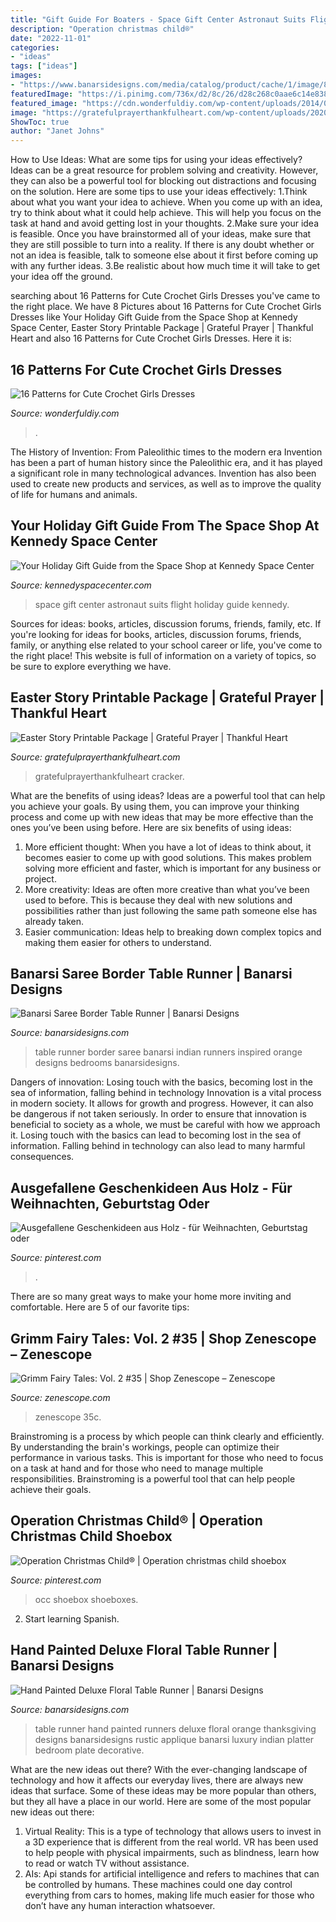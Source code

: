 ```yaml
---
title: "Gift Guide For Boaters - Space Gift Center Astronaut Suits Flight Holiday Guide Kennedy"
description: "Operation christmas child®"
date: "2022-11-01"
categories:
- "ideas"
tags: ["ideas"]
images:
- "https://www.banarsidesigns.com/media/catalog/product/cache/1/image/850x/040ec09b1e35df139433887a97daa66f/o/r/orange_1_5.jpg"
featuredImage: "https://i.pinimg.com/736x/d2/8c/26/d28c268c0aae6c14e838285a93bf0d5f.jpg"
featured_image: "https://cdn.wonderfuldiy.com/wp-content/uploads/2014/09/Christmas-Dress-free-pattern-.png"
image: "https://gratefulprayerthankfulheart.com/wp-content/uploads/2020/03/Easter-Story-Characters-printables-1b.jpg"
ShowToc: true
author: "Janet Johns"
---
```



How to Use Ideas: What are some tips for using your ideas effectively?
Ideas can be a great resource for problem solving and creativity. However, they can also be a powerful tool for blocking out distractions and focusing on the solution. Here are some tips to use your ideas effectively:
1.Think about what you want your idea to achieve. When you come up with an idea, try to think about what it could help achieve. This will help you focus on the task at hand and avoid getting lost in your thoughts.
2.Make sure your idea is feasible. Once you have brainstormed all of your ideas, make sure that they are still possible to turn into a reality. If there is any doubt whether or not an idea is feasible, talk to someone else about it first before coming up with any further ideas.
3.Be realistic about how much time it will take to get your idea off the ground.

	

		
searching about 16 Patterns for Cute Crochet Girls Dresses you've came to the right place. We have 8 Pictures about 16 Patterns for Cute Crochet Girls Dresses like Your Holiday Gift Guide from the Space Shop at Kennedy Space Center, Easter Story Printable Package | Grateful Prayer | Thankful Heart and also 16 Patterns for Cute Crochet Girls Dresses. Here it is:
		
    
## 16 Patterns For Cute Crochet Girls Dresses

<img loading=lazy src="https://cdn.wonderfuldiy.com/wp-content/uploads/2014/09/Christmas-Dress-free-pattern-.png" onerror="this.onerror=null;this.src='https://tse3.mm.bing.net/th?id=OIP.9xgeGOYRWw_7kt4sgaM0mAHaJ7&amp;pid=15.1';" alt="16 Patterns for Cute Crochet Girls Dresses">

_Source: wonderfuldiy.com_

>. 

	

The History of Invention: From Paleolithic times to the modern era
Invention has been a part of human history since the Paleolithic era, and it has played a significant role in many technological advances. Invention has also been used to create new products and services, as well as to improve the quality of life for humans and animals.

    
## Your Holiday Gift Guide From The Space Shop At Kennedy Space Center

<img loading=lazy src="https://www.kennedyspacecenter.com/-/media/DNC/KSCVC/Blog-Images/Holiday-Gift-Guide/Kidsastronautflightsuits.ashx?la=en&amp;hash=A813F7DA0D1920A7E58C7859EB70A1707EBDCACE" onerror="this.onerror=null;this.src='https://tse1.mm.bing.net/th?id=OIP.58ki8hVbbyYky1qXdmWvlQHaJ4&amp;pid=15.1';" alt="Your Holiday Gift Guide from the Space Shop at Kennedy Space Center">

_Source: kennedyspacecenter.com_

>space gift center astronaut suits flight holiday guide kennedy. 

	

Sources for ideas: books, articles, discussion forums, friends, family, etc.
If you're looking for ideas for books, articles, discussion forums, friends, family, or anything else related to your school career or life, you've come to the right place! This website is full of information on a variety of topics, so be sure to explore everything we have.

    
## Easter Story Printable Package | Grateful Prayer | Thankful Heart

<img loading=lazy src="https://gratefulprayerthankfulheart.com/wp-content/uploads/2020/03/Easter-Story-Characters-printables-1b.jpg" onerror="this.onerror=null;this.src='https://tse1.mm.bing.net/th?id=OIP.Nz5DMsfeHv-jhgvTB9mi4QHaLH&amp;pid=15.1';" alt="Easter Story Printable Package | Grateful Prayer | Thankful Heart">

_Source: gratefulprayerthankfulheart.com_

>gratefulprayerthankfulheart cracker. 

	

What are the benefits of using ideas?
Ideas are a powerful tool that can help you achieve your goals. By using them, you can improve your thinking process and come up with new ideas that may be more effective than the ones you’ve been using before. Here are six benefits of using ideas: 
1. More efficient thought: When you have a lot of ideas to think about, it becomes easier to come up with good solutions. This makes problem solving more efficient and faster, which is important for any business or project. 
2. More creativity: Ideas are often more creative than what you’ve been used to before. This is because they deal with new solutions and possibilities rather than just following the same path someone else has already taken. 
3. Easier communication: Ideas help to breaking down complex topics and making them easier for others to understand.

    
## Banarsi Saree Border Table Runner | Banarsi Designs

<img loading=lazy src="https://www.banarsidesigns.com/media/catalog/product/cache/1/image/850x/040ec09b1e35df139433887a97daa66f/o/r/orange_1_5.jpg" onerror="this.onerror=null;this.src='https://tse4.mm.bing.net/th?id=OIP.XL9XjB5KyeiNt5AH_vV7swHaKt&amp;pid=15.1';" alt="Banarsi Saree Border Table Runner | Banarsi Designs">

_Source: banarsidesigns.com_

>table runner border saree banarsi indian runners inspired orange designs bedrooms banarsidesigns. 

	

Dangers of innovation: Losing touch with the basics, becoming lost in the sea of information, falling behind in technology
Innovation is a vital process in modern society. It allows for growth and progress. However, it can also be dangerous if not taken seriously. In order to ensure that innovation is beneficial to society as a whole, we must be careful with how we approach it. Losing touch with the basics can lead to becoming lost in the sea of information. Falling behind in technology can also lead to many harmful consequences.

    
## Ausgefallene Geschenkideen Aus Holz - Für Weihnachten, Geburtstag Oder

<img loading=lazy src="https://i.pinimg.com/736x/8c/1b/27/8c1b2717cd776f623dcd2a7002490f46.jpg" onerror="this.onerror=null;this.src='https://tse3.mm.bing.net/th?id=OIP.Zok_zazON6YPuPkkSZcgrQHaLH&amp;pid=15.1';" alt="Ausgefallene Geschenkideen aus Holz - für Weihnachten, Geburtstag oder">

_Source: pinterest.com_

>. 

	

There are so many great ways to make your home more inviting and comfortable. Here are 5 of our favorite tips:

    
## Grimm Fairy Tales: Vol. 2 #35 | Shop Zenescope – Zenescope

<img loading=lazy src="https://cdn.shopify.com/s/files/1/1345/3855/products/GFT_35_cover_C_1200x1200.jpg?v=1579798599" onerror="this.onerror=null;this.src='https://tse1.mm.bing.net/th?id=OIP.Dxzz1NcVoETG22e4qlfKHwHaLY&amp;pid=15.1';" alt="Grimm Fairy Tales: Vol. 2 #35 | Shop Zenescope – Zenescope">

_Source: zenescope.com_

>zenescope 35c. 

	

Brainstroming is a process by which people can think clearly and efficiently. By understanding the brain's workings, people can optimize their performance in various tasks. This is important for those who need to focus on a task at hand and for those who need to manage multiple responsibilities. Brainstroming is a powerful tool that can help people achieve their goals.

    
## Operation Christmas Child® | Operation Christmas Child Shoebox

<img loading=lazy src="https://i.pinimg.com/736x/d2/8c/26/d28c268c0aae6c14e838285a93bf0d5f.jpg" onerror="this.onerror=null;this.src='https://tse1.mm.bing.net/th?id=OIP.mDtEpHM4H6OBk3JlAv1soAHaKw&amp;pid=15.1';" alt="Operation Christmas Child® | Operation christmas child shoebox">

_Source: pinterest.com_

>occ shoebox shoeboxes. 

	

2) Start learning Spanish.

    
## Hand Painted Deluxe Floral Table Runner | Banarsi Designs

<img loading=lazy src="https://www.banarsidesigns.com/media/catalog/product/cache/1/image/543x/040ec09b1e35df139433887a97daa66f/h/p/hp-tablerunner-rusticorange.jpg" onerror="this.onerror=null;this.src='https://tse3.mm.bing.net/th?id=OIP.AOsSQvqDr5nGvbDXFf04hgHaLH&amp;pid=15.1';" alt="Hand Painted Deluxe Floral Table Runner | Banarsi Designs">

_Source: banarsidesigns.com_

>table runner hand painted runners deluxe floral orange thanksgiving designs banarsidesigns rustic applique banarsi luxury indian platter bedroom plate decorative. 

	

What are the new ideas out there?
With the ever-changing landscape of technology and how it affects our everyday lives, there are always new ideas that surface. Some of these ideas may be more popular than others, but they all have a place in our world. Here are some of the most popular new ideas out there: 
1. Virtual Reality: This is a type of technology that allows users to invest in a 3D experience that is different from the real world. VR has been used to help people with physical impairments, such as blindness, learn how to read or watch TV without assistance. 
2. AIs: Api stands for artificial intelligence and refers to machines that can be controlled by humans. These machines could one day control everything from cars to homes, making life much easier for those who don’t have any human interaction whatsoever. 

